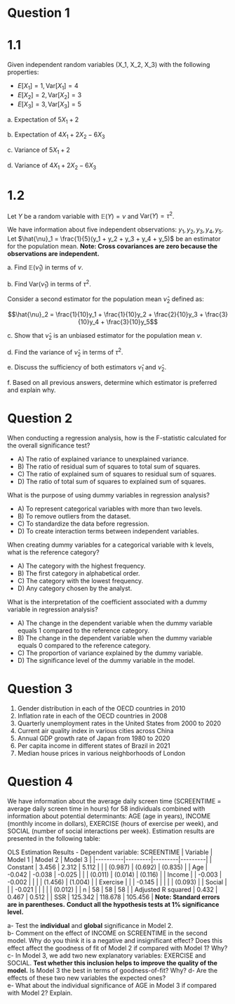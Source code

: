 # Question 1

# 1.1
Given independent random variables \(X_1, X_2, X_3\) with the following properties:

- $E[X_1] = 1, \text{Var}[X_1] = 4$
- $E[X_2] = 2,  \text{Var}[X_2] = 3$
- $E[X_3] = 3,  \text{Var}[X_3] = 5$

a. Expectation of $5X_1 + 2$

b. Expectation of $4X_1 + 2X_2 - 6X_3$

c. Variance of $5X_1 + 2$

d. Variance of $4X_1 + 2X_2 - 6X_3$

# 1.2

Let $Y$ be a random variable with $\mathbb{E}(Y) = \nu$ and $\text{Var}(Y) = \tau^2$.

We have information about five independent observations: $y_1, y_2, y_3, y_4, y_5$.
Let $\hat{\nu}_1 = \frac{1}{5}(y_1 + y_2 + y_3 + y_4 + y_5)$ be an estimator for the population mean.
**Note: Cross covariances are zero because the observations are independent.**

a. Find $\mathbb{E}(\hat{\nu}_1)$ in terms of $\nu$.

b. Find $\text{Var}(\hat{\nu}_1)$ in terms of $\tau^2$.


Consider a second estimator for the population mean $\hat{\nu}_2$ defined as:

$$\hat{\nu}_2 = \frac{1}{10}y_1 + \frac{1}{10}y_2 + \frac{2}{10}y_3 + \frac{3}{10}y_4 + \frac{3}{10}y_5$$

c. Show that $\hat{\nu}_2$ is an unbiased estimator for the population mean $\nu$.

d. Find the variance of $\hat{\nu}_2$ in terms of $\tau^2$.

e. Discuss the sufficiency of both estimators $\hat{\nu}_1$ and $\hat{\nu}_2$.

f. Based on all previous answers, determine which estimator is preferred and explain why.


# Question 2
When conducting a regression analysis, how is the F-statistic calculated for the overall significance test?
- A) The ratio of explained variance to unexplained variance.
- B) The ratio of residual sum of squares to total sum of squares.
- C) The ratio of explained sum of squares to residual sum of squares.
- D) The ratio of total sum of squares to explained sum of squares.

What is the purpose of using dummy variables in regression analysis?
- A) To represent categorical variables with more than two levels.
- B) To remove outliers from the dataset.
- C) To standardize the data before regression.
- D) To create interaction terms between independent variables.


When creating dummy variables for a categorical variable with  k levels, what is the reference category?
- A) The category with the highest frequency.
- B) The first category in alphabetical order.
- C) The category with the lowest frequency.
- D) Any category chosen by the analyst.

What is the interpretation of the coefficient associated with a dummy variable in regression analysis?
- A) The change in the dependent variable when the dummy variable equals 1 compared to the reference category.
- B) The change in the dependent variable when the dummy variable equals 0 compared to the reference category.
- C) The proportion of variance explained by the dummy variable.
- D) The significance level of the dummy variable in the model.


# Question 3

1. Gender distribution in each of the OECD countries in 2010 
2. Inflation rate in each of the OECD countries in 2008
3. Quarterly unemployment rates in the United States from 2000 to 2020
4. Current air quality index in various cities across China
5. Annual GDP growth rate of Japan from 1980 to 2020
6. Per capita income in different states of Brazil in 2021
7. Median house prices in various neighborhoods of London


# Question 4

We have information about the average daily screen time (SCREENTIME = average daily screen time in hours) for 58 individuals combined with information about potential determinants: AGE (age in years), INCOME (monthly income in dollars), EXERCISE (hours of exercise per week), and SOCIAL (number of social interactions per week). Estimation results are presented in the following table:

OLS Estimation Results - Dependent variable: SCREENTIME
| Variable | Model 1 | Model 2 | Model 3 |
|----------|---------|---------|---------|
| Constant | 3.456   | 2.312   | 5.112   |
|          | (0.987) | (0.692) | (0.835) |
| Age      | -0.042  | -0.038  | -0.025  |
|          | (0.011) | (0.014) | (0.116) |
| Income   |         | -0.003  | -0.002  |
|          |         | (1.456) | (1.004) |
| Exercise |         |         | -0.145  |
|          |         |         | (0.093) |
| Social   |         |         | -0.021  |
|          |         |         | (0.012) |
| n        | 58      | 58      | 58      |
| Adjusted R squared | 0.432   | 0.467   | 0.512   |
| SSR      | 125.342 | 118.678 | 105.456 |
**Note: Standard errors are in parentheses.**
**Conduct all the hypothesis tests at 1% significance level.**

a- Test the **individual** and **global** significance in Model 2.  
b- Comment on the effect of INCOME on SCREENTIME in the second model. Why do you think it is a negative and insignificant effect? Does this effect affect the goodness of fit of Model 2 if compared with Model 1? Why?  
c- In Model 3, we add two new explanatory variables: EXERCISE and SOCIAL. **Test whether this inclusion helps to improve the quality of the model.** Is Model 3 the best in terms of goodness-of-fit? Why?
d- Are the effects of these two new variables the expected ones?  
e- What about the individual significance of AGE in Model 3 if compared with Model 2? Explain.



